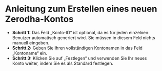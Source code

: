 # **Anleitung zum Erstellen eines neuen Zerodha-Kontos**
- **Schritt 1:** Das Feld „Konto-ID“ ist optional, da es für jeden einzelnen Benutzer automatisch generiert wird. Sie müssen in diesem Feld nichts manuell eingeben.
- **Schritt 2:** Geben Sie Ihren vollständigen Kontonamen in das Feld „Kontoname“ ein.
- **Schritt 3:** Klicken Sie auf „Festlegen“ und verwenden Sie Ihr neues Konto weiter, indem Sie es als Standard festlegen.